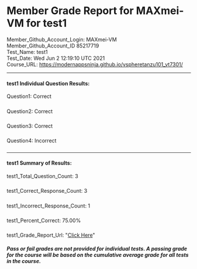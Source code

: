 # Member Grade Report for MAXmei-VM for test1  
   
Member_Github_Account_Login: MAXmei-VM  
Member_Github_Account_ID 85217719  
Test_Name: test1  
Test_Date: Wed Jun  2 12:19:10 UTC 2021  
Course_URL: https://modernappsninja.github.io/vspheretanzu101_vt7301/  
   
---  
#### test1 Individual Question Results:  
Question1: Correct  
#####  
Question2: Correct  
#####  
Question3: Correct  
#####  
Question4: Incorrect  
#####  
---  
#### test1 Summary of Results:  
test1_Total_Question_Count: 3  
#####  
test1_Correct_Response_Count: 3  
#####  
test1_Incorrect_Response_Count: 1  
#####  
test1_Percent_Correct: 75.00%  
#####  
test1_Grade_Report_Url: "[Click Here](https://github.com/modernappsninjas/MAXmei-VM/blob/main/static/userdata/courses/vspheretanzu101_vt7301/grade_report.pr293.test1.md)"
##### Pass or fail grades are not provided for individual tests. A passing grade for the course will be based on the cumulative average grade for all tests in the course.  
